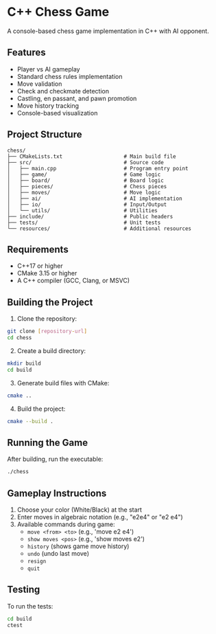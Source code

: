# C++ Chess Game

A console-based chess game implementation in C++ with AI opponent.

## Features

- Player vs AI gameplay
- Standard chess rules implementation
- Move validation
- Check and checkmate detection
- Castling, en passant, and pawn promotion
- Move history tracking
- Console-based visualization

## Project Structure

```
chess/
├── CMakeLists.txt                    # Main build file
├── src/                              # Source code
│   ├── main.cpp                      # Program entry point
│   ├── game/                         # Game logic
│   ├── board/                        # Board logic
│   ├── pieces/                       # Chess pieces
│   ├── moves/                        # Move logic
│   ├── ai/                           # AI implementation
│   ├── io/                           # Input/Output
│   └── utils/                        # Utilities
├── include/                          # Public headers
├── tests/                            # Unit tests
└── resources/                        # Additional resources
```

## Requirements

- C++17 or higher
- CMake 3.15 or higher
- A C++ compiler (GCC, Clang, or MSVC)

## Building the Project

1. Clone the repository:
```bash
git clone [repository-url]
cd chess
```

2. Create a build directory:
```bash
mkdir build
cd build
```

3. Generate build files with CMake:
```bash
cmake ..
```

4. Build the project:
```bash
cmake --build .
```

## Running the Game

After building, run the executable:
```bash
./chess
```

## Gameplay Instructions

1. Choose your color (White/Black) at the start
2. Enter moves in algebraic notation (e.g., "e2e4" or "e2 e4")
3. Available commands during game:
   - `move <from> <to>` (e.g., 'move e2 e4')
   - `show moves <pos>` (e.g., 'show moves e2')
   - `history` (shows game move history)
   - `undo` (undo last move)
   - `resign`
   - `quit`

## Testing

To run the tests:
```bash
cd build
ctest
```
